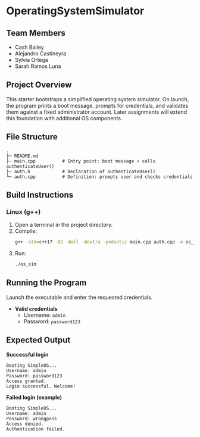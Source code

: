 # OperatingSystemSimulator

## Team Members
- Cash Bailey
- Alejandro Castineyra
- Sylvia Ortega
- Sarah Ramos Luna

## Project Overview
This starter bootstraps a simplified operating system simulator. On launch, the program prints a boot message, prompts for credentials, and validates them against a fixed administrator account. Later assignments will extend this foundation with additional OS components.

## File Structure
```
.
├─ README.md
├─ main.cpp          # Entry point: boot message + calls authenticateUser()
├─ auth.h            # Declaration of authenticateUser()
└─ auth.cpp          # Definition: prompts user and checks credentials
```

## Build Instructions

### Linux (g++)
1. Open a terminal in the project directory.
2. Compile:
   ```bash
   g++ -std=c++17 -O2 -Wall -Wextra -pedantic main.cpp auth.cpp -o os_sim
   ```
3. Run:
   ```bash
   ./os_sim
   ```



## Running the Program
Launch the executable and enter the requested credentials.

- **Valid credentials**
  - Username: `admin`
  - Password: `password123`

## Expected Output

**Successful login**
```
Booting SimpleOS...
Username: admin
Password: password123
Access granted.
Login successful. Welcome!
```

**Failed login (example)**
```
Booting SimpleOS...
Username: admin
Password: wrongpass
Access denied.
Authentication failed.
```
